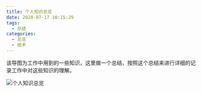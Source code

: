 ```yaml
---
title: 个人知识总览
date: 2020-07-17 10:15:29
tags:
  - 总结
categories:
  - 总览
  - 技术
---
```


该导图为工作中用到的一些知识，这里做一个总结，按照这个总结来进行详细的记录工作中对这些知识的理解。

<!--more-->

![个人知识总览](/images/个人知识体系.png)
